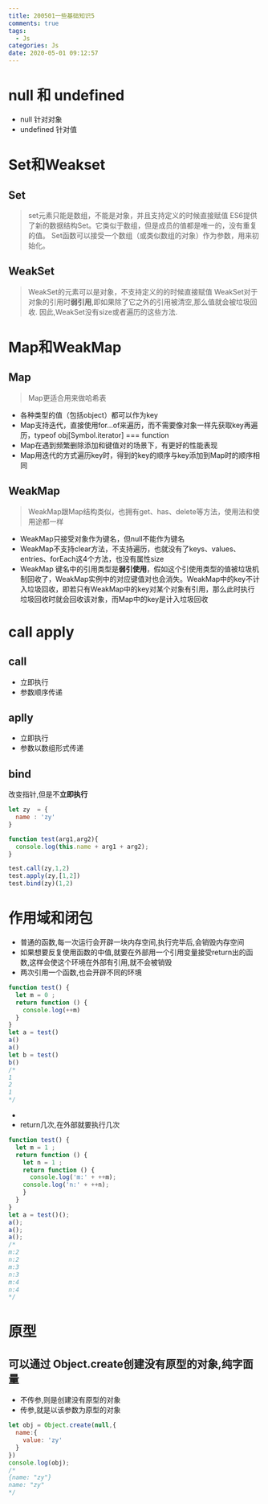 ```yaml
---
title: 200501一些基础知识5
comments: true
tags:
  - Js
categories: Js
date: 2020-05-01 09:12:57
---
```

# null 和 undefined
* null 针对对象
* undefined 针对值

# Set和Weakset
## Set
> set元素只能是数组，不能是对象，并且支持定义的时候直接赋值
> ES6提供了新的数据结构Set。它类似于数组，但是成员的值都是唯一的，没有重复的值。
> Set函数可以接受一个数组（或类似数组的对象）作为参数，用来初始化。

## WeakSet
>WeakSet的元素可以是对象，不支持定义的的时候直接赋值
WeakSet对于对象的引用时**弱引用**,即如果除了它之外的引用被清空,那么值就会被垃圾回收.
因此,WeakSet没有size或者遍历的这些方法.

# Map和WeakMap
## Map
> Map更适合用来做哈希表
* 各种类型的值（包括object）都可以作为key
* Map支持迭代，直接使用for...of来遍历，而不需要像对象一样先获取key再遍历，typeof obj[Symbol.iterator] === function
* Map在遇到频繁删除添加和键值对的场景下，有更好的性能表现
* Map用迭代的方式遍历key时，得到的key的顺序与key添加到Map时的顺序相同

## WeakMap
> WeakMap跟Map结构类似，也拥有get、has、delete等方法，使用法和使用途都一样
* WeakMap只接受对象作为键名，但null不能作为键名
* WeakMap不支持clear方法，不支持遍历，也就没有了keys、values、entries、forEach这4个方法，也没有属性size
* WeakMap 键名中的引用类型是**弱引使用**，假如这个引使用类型的值被垃圾机制回收了，WeakMap实例中的对应键值对也会消失。WeakMap中的key不计入垃圾回收，即若只有WeakMap中的key对某个对象有引用，那么此时执行垃圾回收时就会回收该对象，而Map中的key是计入垃圾回收

# call apply
## call
* 立即执行
* 参数顺序传递
## aplly
* 立即执行
* 参数以数组形式传递

## bind
改变指针,但是不**立即执行**

```js
let zy  = {
  name : 'zy'
}

function test(arg1,arg2){
  console.log(this.name + arg1 + arg2);
}

test.call(zy,1,2)
test.apply(zy,[1,2])
test.bind(zy)(1,2)
```

# 作用域和闭包
* 普通的函数,每一次运行会开辟一块内存空间,执行完毕后,会销毁内存空间
* 如果想要反复使用函数的中值,就要在外部用一个引用变量接受return出的函数,这样会使这个环境在外部有引用,就不会被销毁
* 两次引用一个函数,也会开辟不同的环境
```js
function test() {
  let m = 0 ;
  return function () {
    console.log(++m)
  }
}
let a = test()
a()
a()
let b = test()
b()
/*
1
2
1
*/
```
* 
* return几次,在外部就要执行几次
```js
function test() {
  let m = 1 ;
  return function () {
    let n = 1 ;
    return function () {
      console.log('m:' + ++m);
    console.log('n:' + ++n);
    }   
  }
}
let a = test()();
a();
a();
a();
/*
m:2
n:2
m:3
n:3
m:4
n:4
*/
```

# 原型
## 可以通过 Object.create创建没有原型的对象,纯字面量
* 不传参,则是创建没有原型的对象
* 传参,就是以该参数为原型的对象
```js
let obj = Object.create(null,{
  name:{
    value: 'zy'
  }
})
console.log(obj);
/*
{name: "zy"}
name: "zy"
*/
```